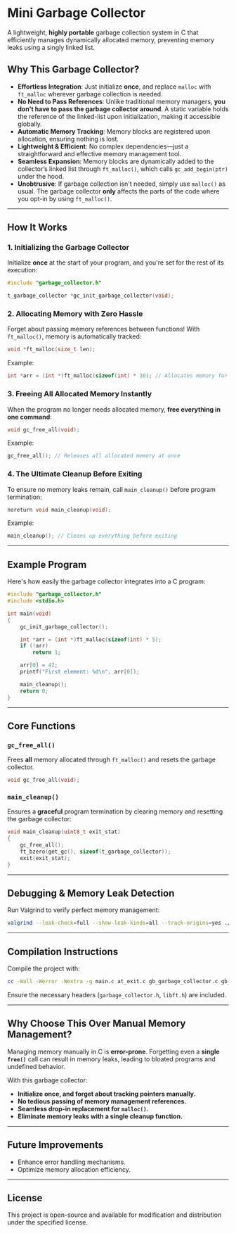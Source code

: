 # Mini Garbage Collector

A lightweight, **highly portable** garbage collection system in C that efficiently manages dynamically allocated memory, preventing memory leaks using a singly linked list.

## Why This Garbage Collector?

- **Effortless Integration**: Just initialize **once**, and replace `malloc` with `ft_malloc` wherever garbage collection is needed.
- **No Need to Pass References**: Unlike traditional memory managers, **you don't have to pass the garbage collector around**. A static variable holds the reference of the linked-list upon initialization, making it accessible globally.
- **Automatic Memory Tracking**: Memory blocks are registered upon allocation, ensuring nothing is lost.
- **Lightweight & Efficient**: No complex dependencies—just a straightforward and effective memory management tool.
- **Seamless Expansion**: Memory blocks are dynamically added to the collector’s linked list through `ft_malloc()`, which calls `gc_add_begin(ptr)` under the hood.
- **Unobtrusive**: If garbage collection isn't needed, simply use `malloc()` as usual. The garbage collector **only** affects the parts of the code where you opt-in by using `ft_malloc()`.

---

## How It Works

### 1. Initializing the Garbage Collector

Initialize **once** at the start of your program, and you're set for the rest of its execution:

```c
#include "garbage_collector.h"

t_garbage_collector *gc_init_garbage_collector(void);
```

### 2. Allocating Memory with Zero Hassle

Forget about passing memory references between functions! With `ft_malloc()`, memory is automatically tracked:

```c
void *ft_malloc(size_t len);
```

Example:

```c
int *arr = (int *)ft_malloc(sizeof(int) * 10); // Allocates memory for 10 integers
```

### 3. Freeing All Allocated Memory Instantly

When the program no longer needs allocated memory, **free everything in one command**:

```c
void gc_free_all(void);
```

Example:

```c
gc_free_all(); // Releases all allocated memory at once
```

### 4. The Ultimate Cleanup Before Exiting

To ensure no memory leaks remain, call `main_cleanup()` before program termination:

```c
noreturn void main_cleanup(void);
```

Example:

```c
main_cleanup(); // Cleans up everything before exiting
```

---

## Example Program

Here's how easily the garbage collector integrates into a C program:

```c
#include "garbage_collector.h"
#include <stdio.h>

int main(void)
{
    gc_init_garbage_collector();

    int *arr = (int *)ft_malloc(sizeof(int) * 5);
    if (!arr)
        return 1;

    arr[0] = 42;
    printf("First element: %d\n", arr[0]);

    main_cleanup();
    return 0;
}
```

---

## Core Functions

### `gc_free_all()`

Frees **all** memory allocated through `ft_malloc()` and resets the garbage collector.

```c
void gc_free_all(void);
```

### `main_cleanup()`

Ensures a **graceful** program termination by clearing memory and resetting the garbage collector:

```c
void main_cleanup(uint8_t exit_stat)
{
    gc_free_all();
    ft_bzero(get_gc(), sizeof(t_garbage_collector));
    exit(exit_stat);
}
```

---

## Debugging & Memory Leak Detection

Run Valgrind to verify perfect memory management:

```bash
valgrind --leak-check=full --show-leak-kinds=all --track-origins=yes ./a.out
```

---

## Compilation Instructions

Compile the project with:

```bash
cc -Wall -Werror -Wextra -g main.c at_exit.c gb_garbage_collector.c gb_utils.c
```

Ensure the necessary headers (`garbage_collector.h`, `libft.h`) are included.

---

## Why Choose This Over Manual Memory Management?

Managing memory manually in C is **error-prone**. Forgetting even a **single `free()`** call can result in memory leaks, leading to bloated programs and undefined behavior.

With this garbage collector:
- **Initialize once, and forget about tracking pointers manually.**
- **No tedious passing of memory management references.**
- **Seamless drop-in replacement for `malloc()`.**
- **Eliminate memory leaks with a single cleanup function.**

---

## Future Improvements

- Enhance error handling mechanisms.
- Optimize memory allocation efficiency.

---

## License

This project is open-source and available for modification and distribution under the specified license.

